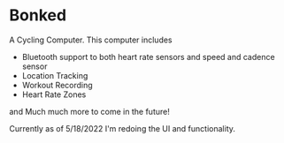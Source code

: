 # Bonked
A Cycling Computer. 
This computer includes 
- Bluetooth support to both heart rate sensors and speed and cadence sensor
- Location Tracking
- Workout Recording
- Heart Rate Zones

and Much much more to come in the future! 

Currently as of 5/18/2022 I'm redoing the UI and functionality. 
